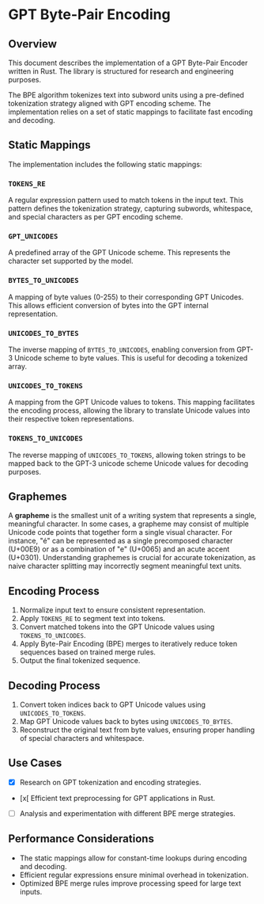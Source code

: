 # GPT Byte-Pair Encoding

## Overview
This document describes the implementation of a GPT Byte-Pair Encoder written in Rust. The library is structured for research and engineering purposes.

The BPE algorithm tokenizes text into subword units using a pre-defined tokenization strategy aligned with GPT encoding scheme. The implementation relies on a set of static mappings to facilitate fast encoding and decoding.

## Static Mappings
The implementation includes the following static mappings:

### `TOKENS_RE`
A regular expression pattern used to match tokens in the input text. This pattern defines the tokenization strategy, capturing subwords, whitespace, and special characters as per GPT encoding scheme.

### `GPT_UNICODES`
A predefined array of the GPT Unicode scheme. This represents the character set supported by the model.

### `BYTES_TO_UNICODES`
A mapping of byte values (0-255) to their corresponding GPT Unicodes. This allows efficient conversion of bytes into the GPT internal representation.

### `UNICODES_TO_BYTES`
The inverse mapping of `BYTES_TO_UNICODES`, enabling conversion from GPT-3 Unicode scheme to byte values. This is useful for decoding a tokenized array.

### `UNICODES_TO_TOKENS`
A mapping from the GPT Unicode values to tokens. This mapping facilitates the encoding process, allowing the library to translate Unicode values into their respective token representations.

### `TOKENS_TO_UNICODES`
The reverse mapping of `UNICODES_TO_TOKENS`, allowing token strings to be mapped back to the GPT-3 unicode scheme Unicode values for decoding purposes.

## Graphemes
A **grapheme** is the smallest unit of a writing system that represents a single, meaningful character. In some cases, a grapheme may consist of multiple Unicode code points that together form a single visual character. For instance, "é" can be represented as a single precomposed character (U+00E9) or as a combination of "e" (U+0065) and an acute accent (U+0301). Understanding graphemes is crucial for accurate tokenization, as naive character splitting may incorrectly segment meaningful text units.

## Encoding Process
1. Normalize input text to ensure consistent representation.
2. Apply `TOKENS_RE` to segment text into tokens.
3. Convert matched tokens into the GPT Unicode values using `TOKENS_TO_UNICODES`.
4. Apply Byte-Pair Encoding (BPE) merges to iteratively reduce token sequences based on trained merge rules.
5. Output the final tokenized sequence.

## Decoding Process
1. Convert token indices back to GPT Unicode values using `UNICODES_TO_TOKENS`.
2. Map GPT Unicode values back to bytes using `UNICODES_TO_BYTES`.
3. Reconstruct the original text from byte values, ensuring proper handling of special characters and whitespace.

## Use Cases
- [x] Research on GPT tokenization and encoding strategies.
- [x[ Efficient text preprocessing for GPT applications in Rust.
- [ ] Analysis and experimentation with different BPE merge strategies. 

## Performance Considerations
- The static mappings allow for constant-time lookups during encoding and decoding.
- Efficient regular expressions ensure minimal overhead in tokenization.
- Optimized BPE merge rules improve processing speed for large text inputs.
